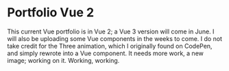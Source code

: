# Portfolio Vue 2

This  current Vue portfolio is in Vue 2; a Vue 3 version will come in June. I will also be uploading some Vue components in the weeks to come. I do not take credit for the Three animation, which I originally found on CodePen, and simply rewrote into a Vue component. It needs more work, a new image; working on it. Working, working.




